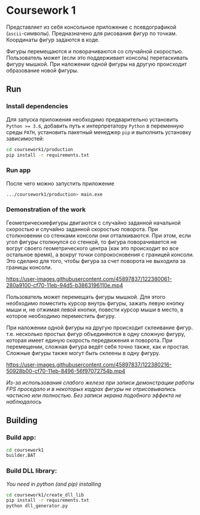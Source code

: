 # Coursework 1

Представляет из себя консольное приложение с псевдографикой (`ascii`-символы).
Предназначено для рисования фигур по точкам.
Координаты фигур задаются в коде. 


Фигуры перемещаются и поворачиваются со случайной скоростью.
Пользователь может (если это поддерживает консоль) перетаскивать фигуру мышкой.
При наложении одной фигуры на другую происходит образование новой фигуры.

## Run

### Install dependencies

Для запуска приложения необходимо предварительно установить `Python >= 3.6`, добавить путь к интерпретатору `Python` в переменную среды `PATH`,
установить пакетный менеджер `pip` и выполнить установку зависимостей:

```bash
cd coursework1/production
pip install -r requirements.txt
```

### Run app

После чего можно запустить приложение

```bash
.../coursework1/production> main.exe
```
### Demonstration of the work

Геометрическиефигуры двигаются с случайно заданной начальной скоростью и случайно заданной скоростью поворота. При столкновении со стенками консоли они отталкиваются.
При этом, если угол фигуры столкнулся со стенкой, то фигура поворачивается не вогруг своего геометрического центра (как это происходит во все остальное время), а вокруг точки сопрокосновения с границей консоли. Это сделано для того, чтобы фигура за счет поворота не выходила за границы консоли.

https://user-images.githubusercontent.com/45897837/122380061-280a9100-cf70-11eb-94d5-b3863196110e.mp4

Пользователь может перемещать фигуры мышкой. Для этого необходимо поместить курсор внутрь фигуры, зажать левую кнопку мыши и, не отжимая левой кнопки, повести курсор мыши в место, в которое необходимо переместить фигуру. 

При наложении одной фигуры на другую происходит склеивание фигур. т.е. несколько простых фигур объединяются в одну сложную фигуру, которая имеет единую скорость передвижения и поворота. При перемещении, сложная фигура ведёт себя точно также, как и простая. Сложные фигуры также могут быть склеены в одну фигуру.

https://user-images.githubusercontent.com/45897837/122380216-50928b00-cf70-11eb-8496-56f97072754b.mp4

*Из-за использования слабого железа при записи демонстрации работы  FPS проседало и в некоторых кадрах фигуры не отрисовывались частисно или полностью. Без записи экрана подобного эффекта не наблюдалось*

## Building

### Build app:

```bash
cd coursework1
builder.BAT
```

### Build DLL library:

*You need in python (and pip) installing*

```bash
cd coursework1/create_dll_lib
pip install -r requirements.txt
python dll_generator.py
```
